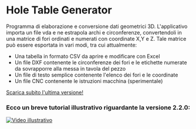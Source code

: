 # Hole Table Generator
Programma di elaborazione e conversione dati geometrici 3D.
L'applicativo importa un file vda e ne estrapola archi e circonferenze, convertendoli in una matrice di fori ordinati e numerati con coordinate X,Y e Z.
Tale matrice può essere esportata in vari modi, tra cui attualmente:
- Una tabella in formato CSV da aprire e modificare con Excel
- Un file DXF contenente le circonferenze dei fori e le etichette numerate da sovrapporre alla messa in tavola del pezzo
- Un file di testo semplice contenente l'elenco dei fori e le coordinate
- Un file CNC contenente le istruzioni macchina (sperimentale)

[Scarica subito l'ultima versione!](https://github.com/DavideFasolo/HTG/releases)

### Ecco un breve tutorial illustrativo riguardante la versione 2.2.0:
[![Video illustrativo](https://img.youtube.com/vi/wp-RYCep_Tw/0.jpg)](http://www.youtube.com/watch?v=wp-RYCep_Tw)
